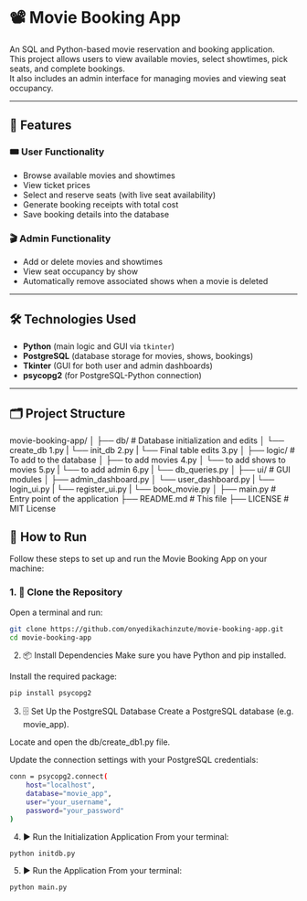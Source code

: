 # 📽️ Movie Booking App

An SQL and Python-based movie reservation and booking application.  
This project allows users to view available movies, select showtimes, pick seats, and complete bookings.  
It also includes an admin interface for managing movies and viewing seat occupancy.

---

## 🚀 Features

### 🎟️ User Functionality
- Browse available movies and showtimes
- View ticket prices
- Select and reserve seats (with live seat availability)
- Generate booking receipts with total cost
- Save booking details into the database

### 🎬 Admin Functionality
- Add or delete movies and showtimes
- View seat occupancy by show
- Automatically remove associated shows when a movie is deleted

---

## 🛠️ Technologies Used

- **Python** (main logic and GUI via `tkinter`)
- **PostgreSQL** (database storage for movies, shows, bookings)
- **Tkinter** (GUI for both user and admin dashboards)
- **psycopg2** (for PostgreSQL-Python connection)

---

## 🗂️ Project Structure

movie-booking-app/
│
├── db/ # Database initialization and edits
│ └── create_db 1.py
| └── init_db 2.py
| └── Final table edits 3.py
│
├── logic/ # To add to the database
│ ├── to add movies 4.py
│ └── to add shows to movies 5.py
| └── to add admin 6.py
| └── db_queries.py
│
├── ui/ # GUI modules
│ ├── admin_dashboard.py
│ └── user_dashboard.py
| └── login_ui.py
| └── register_ui.py
| └── book_movie.py
│
├── main.py # Entry point of the application
├── README.md # This file
├── LICENSE # MIT License


## 🧪 How to Run

Follow these steps to set up and run the Movie Booking App on your machine:

### 1. 📁 Clone the Repository

Open a terminal and run:

```bash
git clone https://github.com/onyedikachinzute/movie-booking-app.git
cd movie-booking-app 
```

2. 📦 Install Dependencies
Make sure you have Python and pip installed.

Install the required package:
```bash
pip install psycopg2
```

3. 🗄️ Set Up the PostgreSQL Database
Create a PostgreSQL database (e.g. movie_app).

Locate and open the db/create_db1.py file.

Update the connection settings with your PostgreSQL credentials:
```bash
conn = psycopg2.connect(
    host="localhost",
    database="movie_app",
    user="your_username",
    password="your_password"
)
```

4. ▶️ Run the Initialization Application
From your terminal:
```bash
python initdb.py
```

5. ▶️ Run the Application
From your terminal:
```bash
python main.py
```
